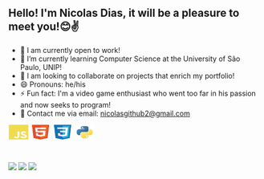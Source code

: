 ## Hello! I'm Nicolas Dias, it will be a pleasure to meet you!😊✌



- 🔭 I am currently open to work!
- 🌱 I’m currently learning Computer Science at the University of São Paulo, UNIP!
- 👯 I am looking to collaborate on projects that enrich my portfolio!
- 😄 Pronouns: he/his
- ⚡ Fun fact: I'm a video game enthusiast who went too far in his passion and now seeks to program!
- 📨 Contact me via email: nicolasgithub2@gmail.com
  




<div style="display: inline_block">
  <img align="center" alt="Rafa-Js" height="30" width="40" src="https://raw.githubusercontent.com/devicons/devicon/master/icons/javascript/javascript-plain.svg">
  <img align="center" alt="Rafa-HTML" height="30" width="40" src="https://raw.githubusercontent.com/devicons/devicon/master/icons/html5/html5-original.svg">
  <img align="center" alt="Rafa-CSS" height="30" width="40" src="https://raw.githubusercontent.com/devicons/devicon/master/icons/css3/css3-original.svg">
  <img align="center" alt="Rafa-Python" height="30" width="40" src="https://raw.githubusercontent.com/devicons/devicon/master/icons/python/python-original.svg">
</div>
          
<br><div> 

  <a href="https://www.instagram.com/ncs_said/?igsh=MWtlYmJ1dThqOHQwMw%3D%3D" target="_blank"><img src="https://img.shields.io/badge/-Instagram-%23E4405F?style=for-the-badge&logo=instagram&logoColor=white" target="_blank"></a>
  <a href="https://www.linkedin.com/in/nicolas-gabriel-dias-2a157a332/" target="_blank"><img src="https://img.shields.io/badge/-LinkedIn-%230077B5?style=for-the-badge&logo=linkedin&logoColor=white" target="_blank"></a> 
  <a href="https://api.whatsapp.com/send/?phone=14998114241&text&type=phone_number&app_absent=0" target="_blank"><img src="https://img.shields.io/badge/WhatsApp-25D366?style=for-the-badge&logo=whatsapp&logoColor=white"></a> 

</div>

  
           
          
     
          
